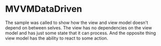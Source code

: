 # MVVMDataDriven
The sample was called to show how the view and view model doesn't depend on between selves.
The view has no dependencies on the view model and has just some state that it can process. And the opposite thing view model has the ability to react to some action.
